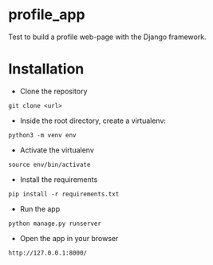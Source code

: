 # profile_app
Test to build a profile web-page with the Django framework.

# Installation
* Clone the repository
```shell
git clone <url>
```
* Inside the root directory, create a virtualenv:
```shell
python3 -m venv env
```
* Activate the virtualenv
```shell
source env/bin/activate
```
* Install the requirements
```shell
pip install -r requirements.txt
```
* Run the app
```shell
python manage.py runserver
```
* Open the app in your browser
```shell
http://127.0.0.1:8000/
```
